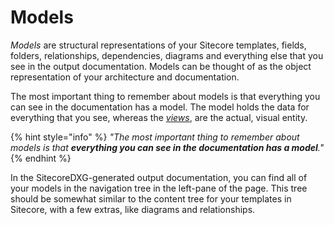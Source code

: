 # Models

_Models_ are structural representations of your Sitecore templates, fields, folders, relationships, dependencies, diagrams and everything else that you see in the output documentation. Models can be thought of as the object representation of your architecture and documentation. 

The most important thing to remember about models is that everything you can see in the documentation has a model. The model holds the data for everything that you see, whereas the [_views_](../views/), are the actual, visual entity.

{% hint style="info" %}
_"The most important thing to remember about models is that **everything you can see in the documentation has a model**."_
{% endhint %}

In the SitecoreDXG-generated output documentation, you can find all of your models in the navigation tree in the left-pane of the page. This tree should be somewhat similar to the content tree for your templates in Sitecore, with a few extras, like diagrams and relationships. 

